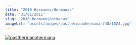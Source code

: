 ```yaml
---
title: "2010 Hermanos/Hermanas"
date: "31/01/2011"
slug: "2010-hermanoshermanas"
imageUrl: "assets/images/pasthermanohermana-740x1024.jpg"
---
```


[![](https://i0.wp.com/santonino-nz.org/wp-content/uploads/2011/07/pasthermanohermana-740x1024.jpg?resize=646%2C968 "pasthermanohermana")](https://i0.wp.com/santonino-nz.org/wp-content/uploads/2011/07/pasthermanohermana.jpg)